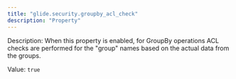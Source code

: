 ```yaml
---
title: "glide.security.groupby_acl_check"
description: "Property"
---
```


Description: When this property is enabled, for GroupBy operations ACL checks are performed for the "group" names based on the actual data from the groups.

Value: `true`